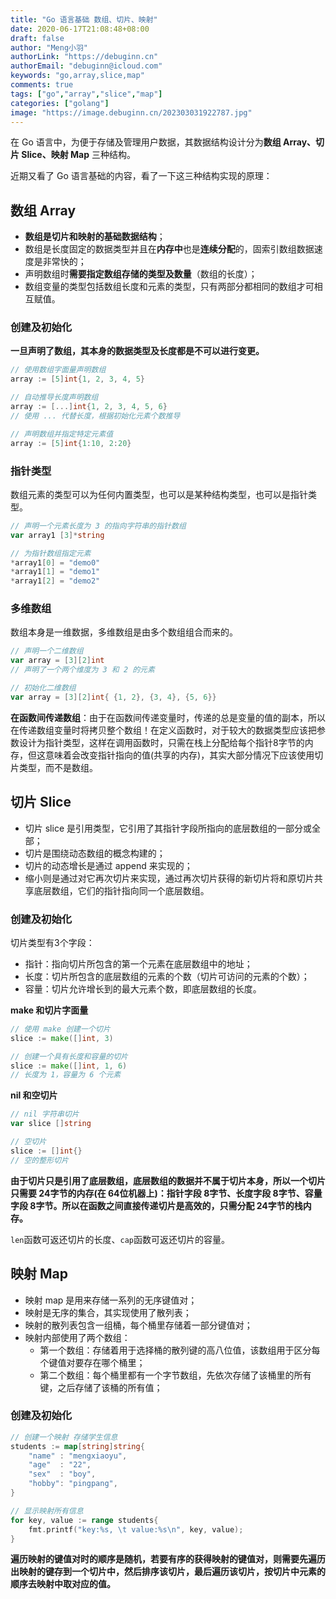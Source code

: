 ```yaml
---
title: "Go 语言基础 数组、切片、映射"
date: 2020-06-17T21:08:48+08:00
draft: false
author: "Meng小羽"
authorLink: "https://debuginn.cn"
authorEmail: "debuginn@icloud.com"
keywords: "go,array,slice,map"
comments: true
tags: ["go","array","slice","map"]
categories: ["golang"]
image: "https://image.debuginn.cn/202303031922787.jpg"
---
```


在 Go 语言中，为便于存储及管理用户数据，其数据结构设计分为**数组 Array、切片 Slice、映射 Map** 三种结构。

近期又看了 Go 语言基础的内容，看了一下这三种结构实现的原理：

## 数组 Array

- **数组是切片和映射的基础数据结构**； 
- 数组是长度固定的数据类型并且在**内存中**也是**连续分配**的，固索引数组数据速度是非常快的； 
- 声明数组时**需要指定数组存储的类型及数量**（数组的长度）； 
- 数组变量的类型包括数组长度和元素的类型，只有两部分都相同的数组才可相互赋值。

### 创建及初始化

**一旦声明了数组，其本身的数据类型及长度都是不可以进行变更。**

```go
// 使用数组字面量声明数组
array := [5]int{1, 2, 3, 4, 5}

// 自动推导长度声明数组
array := [...]int{1, 2, 3, 4, 5, 6}
// 使用 ... 代替长度，根据初始化元素个数推导

// 声明数组并指定特定元素值
array := [5]int{1:10, 2:20}
```

### 指针类型

数组元素的类型可以为任何内置类型，也可以是某种结构类型，也可以是指针类型。

```go
// 声明一个元素长度为 3 的指向字符串的指针数组
var array1 [3]*string

// 为指针数组指定元素
*array1[0] = "demo0"
*array1[1] = "demo1"
*array1[2] = "demo2"
```

### 多维数组

数组本身是一维数据，多维数组是由多个数组组合而来的。

```go
// 声明一个二维数组
var array = [3][2]int
// 声明了一个两个维度为 3 和 2 的元素

// 初始化二维数组
var array = [3][2]int{ {1, 2}, {3, 4}, {5, 6}}
```

**在函数间传递数组**：由于在函数间传递变量时，传递的总是变量的值的副本，所以在传递数组变量时将拷贝整个数组！在定义函数时，对于较大的数据类型应该把参数设计为指针类型，这样在调用函数时，只需在栈上分配给每个指针8字节的内存，但这意味着会改变指针指向的值(共享的内存)，其实大部分情况下应该使用切片类型，而不是数组。

## 切片 Slice

- 切片 slice 是引用类型，它引用了其指针字段所指向的底层数组的一部分或全部； 
- 切片是围绕动态数组的概念构建的； 
- 切片的动态增长是通过 append 来实现的； 
- 缩小则是通过对它再次切片来实现，通过再次切片获得的新切片将和原切片共享底层数组，它们的指针指向同一个底层数组。 

### 创建及初始化

切片类型有3个字段：

- 指针：指向切片所包含的第一个元素在底层数组中的地址； 
- 长度：切片所包含的底层数组的元素的个数（切片可访问的元素的个数）； 
- 容量：切片允许增长到的最大元素个数，即底层数组的长度。

**make 和切片字面量**

```go
// 使用 make 创建一个切片
slice := make([]int, 3)

// 创建一个具有长度和容量的切片
slice := make([]int, 1, 6)
// 长度为 1，容量为 6 个元素
```

**nil 和空切片**

```go
// nil 字符串切片
var slice []string

// 空切片
slice := []int{}
// 空的整形切片
```

**由于切片只是引用了底层数组，底层数组的数据并不属于切片本身，所以一个切片只需要 24字节的内存(在 64位机器上)：指针字段 8字节、长度字段 8字节、容量字段 8字节。所以在函数之间直接传递切片是高效的，只需分配 24字节的栈内存。**

`len`函数可返还切片的长度、`cap`函数可返还切片的容量。

## 映射 Map

- 映射 map 是用来存储一系列的无序键值对； 
- 映射是无序的集合，其实现使用了散列表； 
- 映射的散列表包含一组桶，每个桶里存储着一部分键值对； 
- 映射内部使用了两个数组： 
  - 第一个数组：存储着用于选择桶的散列键的高八位值，该数组用于区分每个键值对要存在哪个桶里； 
  - 第二个数组：每个桶里都有一个字节数组，先依次存储了该桶里的所有键，之后存储了该桶的所有值；

### 创建及初始化

```go
// 创建一个映射 存储学生信息
students := map[string]string{
    "name" : "mengxiaoyu",
    "age"  : "22",
    "sex"  : "boy",
    "hobby": "pingpang",
}

// 显示映射所有信息
for key, value := range students{
    fmt.printf("key:%s, \t value:%s\n", key, value);
}
```

**遍历映射的键值对时的顺序是随机，若要有序的获得映射的键值对，则需要先遍历出映射的键存到一个切片中，然后排序该切片，最后遍历该切片，按切片中元素的顺序去映射中取对应的值。**